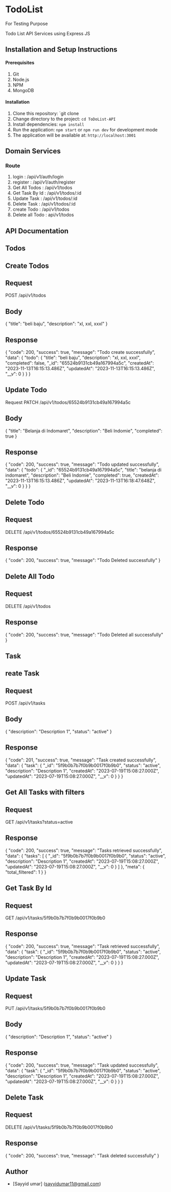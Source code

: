 # TodoList

For Testing Purpose

Todo List API Services using Express JS

## Installation and Setup Instructions

#### Prerequisites

1. Git
2. Node.js
3. NPM
4. MongoDB

#### Installation

1. Clone this repository: `git clone
2. Change directory to the project: `cd ToDoList-API`
3. Install dependencies: `npm install`
4. Run the application: `npm start` or `npm run dev` for development mode
5. The application will be available at: `http://localhost:3001`

## Domain Services

### Route

1. login : /api/v1/auth/login
2. register : /api/v1/auth/register
3. Get All Todos : /api/v1/todos
4. Get Task By Id : /api/v1/todos/:id
5. Update Task : /api/v1/todos/:id
6. Delete Task : /api/v1/todos/:id
7. create Todo : /api/v1/todos
8. Delete all Todo : api/v1/todos

## API Documentation

## Todos

## Create Todos

## Request

POST /api/v1/todos

## Body

{
"title": "beli baju",
"description": "xl, xxl, xxxl"
}

## Response

{
"code": 200,
"success": true,
"message": "Todo create successfully",
"data": {
"todo": {
"title": "beli baju",
"description": "xl, xxl, xxxl",
"completed": false,
"\_id": "65524b9131cb49a167994a5c",
"createdAt": "2023-11-13T16:15:13.486Z",
"updatedAt": "2023-11-13T16:15:13.486Z",
"\_\_v": 0
}
}
}

## Update Todo

Request
PATCH /api/v1/todos/65524b9131cb49a167994a5c

## Body

{
"title": "Belanja di Indomaret",
"description": "Beli Indomie",
"completed": true
}

## Response

{
"code": 200,
"success": true,
"message": "Todo updated successfully",
"data": {
"todo": {
"\_id": "65524b9131cb49a167994a5c",
"title": "belanja di indomaret",
"description": "Beli Indomie",
"completed": true,
"createdAt": "2023-11-13T16:15:13.486Z",
"updatedAt": "2023-11-13T16:18:47.648Z",
"\_\_v": 0
}
}
}

## Delete Todo

## Request

DELETE /api/v1/todos/65524b9131cb49a167994a5c

## Response

{
"code": 200,
"success": true,
"message": "Todo Deleted successfully"
}

## Delete All Todo

## Request

DELETE /api/v1/todos

## Response

{
"code": 200,
"success": true,
"message": "Todo Deleted all successfully"
}

## Task

## reate Task

## Request

POST /api/v1/tasks

## Body

{
"description": "Description 1",
"status": "active"
}

## Response

{
"code": 201,
"success": true,
"message": "Task created successfully",
"data": {
"task": {
"\_id": "5f9b0b7b7f0b9b0017f0b9b0",
"status": "active",
"description": "Description 1",
"createdAt": "2023-07-19T15:08:27.000Z",
"updatedAt": "2023-07-19T15:08:27.000Z",
"\_\_v": 0
}
}
}

## Get All Tasks with filters

## Request

GET /api/v1/tasks?status=active

## Response

{
"code": 200,
"success": true,
"message": "Tasks retrieved successfully",
"data": {
"tasks": [
{
"_id": "5f9b0b7b7f0b9b0017f0b9b0",
"status": "active",
"description": "Description 1",
"createdAt": "2023-07-19T15:08:27.000Z",
"updatedAt": "2023-07-19T15:08:27.000Z",
"__v": 0
}
]
},
"meta": {
"total_filtered": 1
}
}

## Get Task By Id

## Request

GET /api/v1/tasks/5f9b0b7b7f0b9b0017f0b9b0

## Response

{
"code": 200,
"success": true,
"message": "Task retrieved successfully",
"data": {
"task": {
"\_id": "5f9b0b7b7f0b9b0017f0b9b0",
"status": "active",
"description": "Description 1",
"createdAt": "2023-07-19T15:08:27.000Z",
"updatedAt": "2023-07-19T15:08:27.000Z",
"\_\_v": 0
}
}
}

## Update Task

## Request

PUT /api/v1/tasks/5f9b0b7b7f0b9b0017f0b9b0

## Body

{
"description": "Description 1",
"status": "active"
}

## Response

{
"code": 200,
"success": true,
"message": "Task updated successfully",
"data": {
"task": {
"\_id": "5f9b0b7b7f0b9b0017f0b9b0",
"status": "active",
"description": "Description 1",
"createdAt": "2023-07-19T15:08:27.000Z",
"updatedAt": "2023-07-19T15:08:27.000Z",
"\_\_v": 0
}
}
}

## Delete Task

## Request

DELETE /api/v1/tasks/5f9b0b7b7f0b9b0017f0b9b0

## Response

{
"code": 200,
"success": true,
"message": "Task deleted successfully"
}

## Author

- [Sayyid umar] (sayyidumar11@gmail.com)
